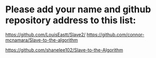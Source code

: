 # Please add your name and github repository address to this list:


https://github.com/LouisEastt/Slave2/
https://github.com/connor-mcnamara/Slave-to-the-algorithm









https://github.com/shanelee102/Slave-to-the-Algorithm
